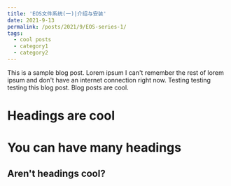 ```yaml
---
title: 'EOS文件系统(一)|介绍与安装'
date: 2021-9-13
permalink: /posts/2021/9/EOS-series-1/
tags:
  - cool posts
  - category1
  - category2
---
```


This is a sample blog post. Lorem ipsum I can't remember the rest of lorem ipsum and don't have an internet connection right now. Testing testing testing this blog post. Blog posts are cool.

Headings are cool
======

You can have many headings
======

Aren't headings cool?
------
